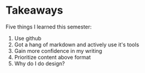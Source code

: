 # Takeaways

Five things I learned this semester:

1. Use github
2. Got a hang of markdown and actively use it's tools
3. Gain more confidence in my writing
4. Prioritize content above format
5. Why do I do design?

